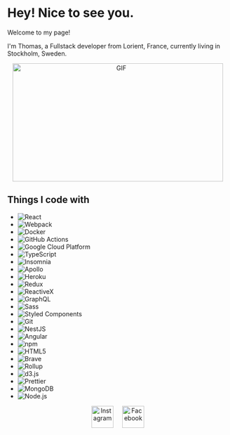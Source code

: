 # Hey! Nice to see you.

Welcome to my page!

I'm Thomas, a Fullstack developer from Lorient, France, currently living in Stockholm, Sweden.

<div align="center" style="display: flex; justify-content: center; gap: 10px; flex-wrap: wrap;">
    <img src="https://media.giphy.com/media/MDJ9IbxxvDUQM/giphy.gif" width="480" height="269" alt="GIF" class="gif-landscape">
</div>

## Things I code with

- ![React](https://img.shields.io/badge/-React-61DAFB?logo=react&logoColor=white)
- ![Webpack](https://img.shields.io/badge/-Webpack-8DD6F9?logo=webpack&logoColor=white)
- ![Docker](https://img.shields.io/badge/-Docker-2496ED?logo=docker&logoColor=white)
- ![GitHub Actions](https://img.shields.io/badge/-GitHub_Actions-2088FF?logo=github-actions&logoColor=white)
- ![Google Cloud Platform](https://img.shields.io/badge/-Google_Cloud-4285F4?logo=google-cloud&logoColor=white)
- ![TypeScript](https://img.shields.io/badge/-TypeScript-007ACC?logo=typescript&logoColor=white)
- ![Insomnia](https://img.shields.io/badge/-Insomnia-4000BF?logo=insomnia&logoColor=white)
- ![Apollo](https://img.shields.io/badge/-Apollo-311C87?logo=apollo-graphql&logoColor=white)
- ![Heroku](https://img.shields.io/badge/-Heroku-430098?logo=heroku&logoColor=white)
- ![Redux](https://img.shields.io/badge/-Redux-764ABC?logo=redux&logoColor=white)
- ![ReactiveX](https://img.shields.io/badge/-ReactiveX-000000?logo=reactivex&logoColor=white)
- ![GraphQL](https://img.shields.io/badge/-GraphQL-E10098?logo=graphql&logoColor=white)
- ![Sass](https://img.shields.io/badge/-Sass-CC6699?logo=sass&logoColor=white)
- ![Styled Components](https://img.shields.io/badge/-Styled_Components-DB7093?logo=styled-components&logoColor=white)
- ![Git](https://img.shields.io/badge/-Git-F05032?logo=git&logoColor=white)
- ![NestJS](https://img.shields.io/badge/-NestJS-E0234E?logo=nestjs&logoColor=white)
- ![Angular](https://img.shields.io/badge/-Angular-E23237?logo=angular&logoColor=white)
- ![npm](https://img.shields.io/badge/-npm-CB3837?logo=npm&logoColor=white)
- ![HTML5](https://img.shields.io/badge/-HTML5-E34F26?logo=html5&logoColor=white)
- ![Brave](https://img.shields.io/badge/-Brave-E57100?logo=brave&logoColor=white)
- ![Rollup](https://img.shields.io/badge/-Rollup-EC4A3F?logo=rollup&logoColor=white)
- ![d3.js](https://img.shields.io/badge/-d3.js-F9A03C?logo=d3.js&logoColor=white)
- ![Prettier](https://img.shields.io/badge/-Prettier-F7B93E?logo=prettier&logoColor=white)
- ![MongoDB](https://img.shields.io/badge/-MongoDB-47A248?logo=mongodb&logoColor=white)
- ![Node.js](https://img.shields.io/badge/-Node.js-8CC84B?logo=node.js&logoColor=white)


<div align="center" style="display: flex; justify-content: center; gap: 20px; margin-top: 10px;">
    <a href="https://www.instagram.com/yassine.ajagrou" target="_blank">
        <img src="https://upload.wikimedia.org/wikipedia/commons/a/a5/Instagram_icon.png" alt="Instagram" width="50" height="50">
    </a>
    <a href="https://www.facebook.com/yassine.ajagrou.0" target="_blank">
        <img src="https://upload.wikimedia.org/wikipedia/commons/thumb/b/b8/2021_Facebook_icon.svg/512px-2021_Facebook_icon.svg.png?20220821121039" alt="Facebook" width="50" height="50">
    </a>
</div>

